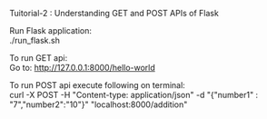 Tuitorial-2 : Understanding GET and POST APIs of Flask

Run Flask application: \
./run_flask.sh

To run GET api: \
Go to: http://127.0.0.1:8000/hello-world

To run POST api execute following on terminal: \
curl -X POST -H "Content-type: application/json" -d "{\"number1\" : \"7\",\"number2\":\"10\"}" "localhost:8000/addition"
